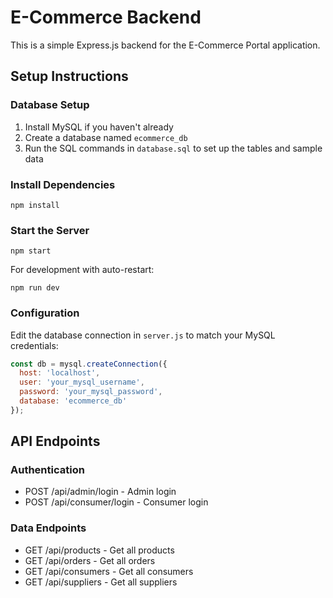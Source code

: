 
# E-Commerce Backend

This is a simple Express.js backend for the E-Commerce Portal application.

## Setup Instructions

### Database Setup
1. Install MySQL if you haven't already
2. Create a database named `ecommerce_db`
3. Run the SQL commands in `database.sql` to set up the tables and sample data

### Install Dependencies
```
npm install
```

### Start the Server
```
npm start
```

For development with auto-restart:
```
npm run dev
```

### Configuration
Edit the database connection in `server.js` to match your MySQL credentials:
```javascript
const db = mysql.createConnection({
  host: 'localhost',
  user: 'your_mysql_username',
  password: 'your_mysql_password',
  database: 'ecommerce_db'
});
```

## API Endpoints

### Authentication
- POST /api/admin/login - Admin login
- POST /api/consumer/login - Consumer login

### Data Endpoints
- GET /api/products - Get all products
- GET /api/orders - Get all orders
- GET /api/consumers - Get all consumers
- GET /api/suppliers - Get all suppliers
